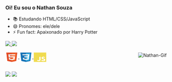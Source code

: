 ### Oi! Eu sou o Nathan Souza
- 📚 Estudando HTML/CSS/JavaScript
- 😄 Pronomes: ele/dele
- ⚡ Fun fact: Apaixonado por Harry Potter

<div>
  <a href="https://github.com/NathanSouza">
  <img height="150em" src="https://github-readme-stats.vercel.app/api?username=NathanSouza&show_icons=true&theme=tokyonight&include_all_commits=true&count_private=true"/>
  <img height="150em" src="https://github-readme-stats.vercel.app/api/top-langs/?username=NathanSouza&layout=compact&langs_count=7&theme=tokyonight"/>
</div>
<div style="display: inline_block"><br>
  <img align="center" alt="HTML" height="30" width="40" src="https://raw.githubusercontent.com/devicons/devicon/master/icons/html5/html5-original.svg">
  <img align="center" alt="CSS" height="30" width="40" src="https://raw.githubusercontent.com/devicons/devicon/master/icons/css3/css3-original.svg">
  <img align="center" alt="JavaScript" height="30" width="40" src="https://raw.githubusercontent.com/devicons/devicon/master/icons/javascript/javascript-plain.svg">
  <img align="right" alt="Nathan-Gif" src="https://im2.ezgif.com/tmp/ezgif-2-807662c9736b.gif">
</div>

  ##
  
<div>
  <a href="https://instagram.com/nathanedu1" target="_blank"><img src="https://img.shields.io/badge/-Instagram-%23E4405F?style=for-the-badge&logo=instagram&logoColor=white" target="_blank"></a>
  <a href="https://linkedin.com/in/nathan-eduardo-b1a0a3197" target="_blank"><img src="https://img.shields.io/badge/-LinkedIn-%230077B5?style=for-the-badge&logo=linkedin&logoColor=white" target="_blank"></a>
</div>
